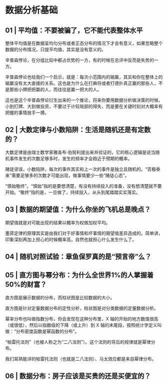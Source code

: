# 数据分析基础

## 01 | 平均值：不要被骗了，它不能代表整体水平

整体平均值是在数据呈均匀分布或者正态分布的情况下才会有意义，如果忽略整个数据的分布情况，只提平均值，其实是没有意义的。

辛普森悖论，在分组比较中都占优势的一方，有的时候在总评中反而是失势的一方。

辛普森悖论也给我们一个启示，就是：每次小范围内的输赢，其实和你在整体上的输赢没有太大直接的关系。这也是为什么在打麻将或者打德扑真正赢的那些人，不是那些小牌把把赢的人，而往往是赢一把大的人。

这也是这个辛普森悖论衍生出来的一个推论，将来你要用数据分析做决策的时候，小到打牌、大到做投资，不要过于计较局部的得失，而是要在关键时刻对大概率有把握的事情放手一搏。

## 02 | 大数定律与小数陷阱：生活是随机还是有定数的？

大数定律是由瑞士数学家雅各布·伯努利提出来并验证的，它的核心逻辑是说当随机事件发生的次数足够多时，发生的频率才会趋近于预期的概率。

赌徒谬误，小数陷阱，每次的事件其实和上一次的事件是独立且随机的。“否极泰来”需要足够多的次数才可能出现，做事情要少一些“赌徒心态”。

“慎始敬终”。“慎始”指的是要想清楚，有没有持续投入的准备，没有想清楚就不要开始。“敬终”指的是，一旦做了，持续投入，从头到尾踏踏实实落实。

## 03 | 数据的期望值：为什么你坐的飞机总是晚点？

期望值就是对可能出现的结果以概率为权做加权平均。

墨菲定律的原理其实是由我们对于好事情和坏事情的期望值差异造成的。简单讲，印象深刻再加上担心的时候概率高，自然也就担心什么发生什么了。

## 04 | 随机对照试验：章鱼保罗真的是“预言帝”么？

## 05 | 直方图与幂分布：为什么全世界1%的人掌握着50%的财富？

直方图是展示数据的分布，而柱状图是比较数据的大小。

直方图是针对定量数据分布的定性分析，柱状图是对分类数据的定量数据分析。

幂率分布也叫做指数分布，你会发现在这种分布里，X 轴的开始的地方数值很高（或很低），然后以指数级的下降（或上升）到 X 轴的末尾段，按照统计学定义叫做：“分布密度函数是幂函数的分布”。

“帕雷托法则”（也被人称之为“二八法则”）。这个法则的背后的规律就是幂律分布。

我们耳熟能详的帕雷托法则（也就是二八法则）、马太效应都是来自幂律分布。

## 06 | 数据分布：房子应该是买贵的还是买便宜的？



